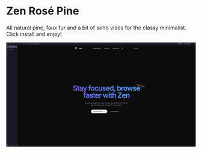 # Zen Rosé Pine
All natural pine, faux fur and a bit of soho vibes for the classy minimalist.
Click install and enjoy!

![Rose Pine Preview](./preview.png)
